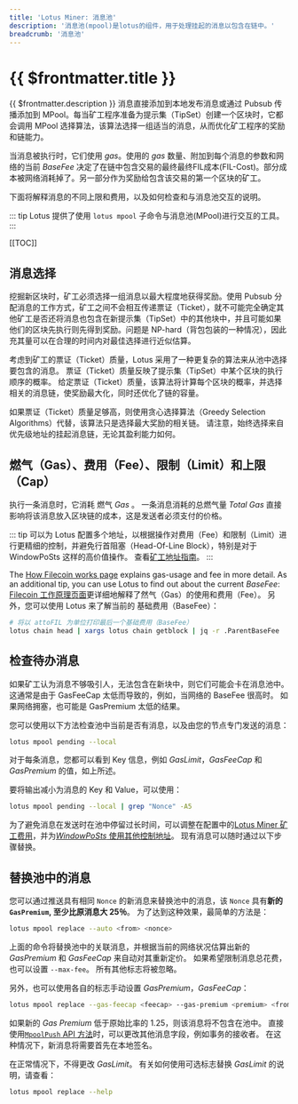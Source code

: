 ```yaml
---
title: 'Lotus Miner: 消息池'
description: '消息池(mpool)是lotus的组件，用于处理挂起的消息以包含在链中。'
breadcrumb: '消息池'
---
```


# {{ $frontmatter.title }}

{{ $frontmatter.description }} 消息直接添加到本地发布消息或通过 Pubsub 传播添加到 MPool。每当矿工程序准备为提示集（TipSet）创建一个区块时，它都会调用 MPool 选择算法，该算法选择一组适当的消息，从而优化矿工程序的奖励和链能力。

当消息被执行时，它们使用 _gas_。使用的 _gas_ 数量、附加到每个消息的参数和网络的当前 _BaseFee_ 决定了在链中包含交易的最终最终FIL成本(FIL-Cost)。部分成本被网络消耗掉了。另一部分作为奖励给包含该交易的第一个区块的矿工。

下面将解释消息的不同上限和费用，以及如何检查和与消息池交互的说明。

::: tip
Lotus 提供了使用 `lotus mpool` 子命令与消息池(MPool)进行交互的工具。
:::

[[TOC]]

## 消息选择

挖掘新区块时，矿工必须选择一组消息以最大程度地获得奖励。使用 Pubsub 分配消息的工作方式，矿工之间不会相互传递票证（Ticket），就不可能完全确定其他矿工是否还将消息也包含在新提示集（TipSet）中的其他块中，并且可能如果他们的区块先执行则先得到奖励。问题是 NP-hard（背包包装的一种情况），因此充其量可以在合理的时间内对最佳选择进行近似估算。

考虑到矿工的票证（Ticket）质量，Lotus 采用了一种更复杂的算法来从池中选择要包含的消息。 票证（Ticket）质量反映了提示集（TipSet）中某个区块的执行顺序的概率。 给定票证（Ticket）质量，该算法将计算每个区块的概率，并选择相关的消息链，使奖励最大化，同时还优化了链的容量。

如果票证（Ticket）质量足够高，则使用贪心选择算法（Greedy Selection Algorithms）代替，该算法只是选择最大奖励的相关链。 请注意，始终选择来自优先级地址的挂起消息链，无论其盈利能力如何。

## 燃气（Gas）、费用（Fee）、限制（Limit）和上限（Cap）

执行一条消息时，它消耗 燃气 _Gas_ 。 一条消息消耗的总燃气量 _Total Gas_ 直接影响将该消息放入区块链的成本，这是发送者必须支付的价格。

::: tip
可以为 Lotus 配置多个地址，以根据操作对费用（Fee）和限制（Limit）进行更精细的控制，并避免行首阻塞（Head-Of-Line Block），特别是对于 WindowPoSts 这样的高价值操作。 查看[矿工地址指南](miner-addresses.md)。
:::

The [How Filecoin works page](../../about-filecoin/how-filecoin-works.md) explains gas-usage and fee in more detail. As an additional tip, you can use Lotus to find out about the current _BaseFee_:
[Filecoin 工作原理页面](../../about-filecoin/how-filecoin-works.md)更详细地解释了然气（Gas）的使用和费用（Fee）。 另外，您可以使用 Lotus 来了解当前的 基础费用（BaseFee）：

```sh
# 将以 attoFIL 为单位打印最后一个基础费用（BaseFee）
lotus chain head | xargs lotus chain getblock | jq -r .ParentBaseFee
```

## 检查待办消息

如果矿工认为消息不够吸引人，无法包含在新块中，则它们可能会卡在消息池中。 这通常是由于 GasFeeCap 太低而导致的，例如，当网络的 BaseFee 很高时。 如果网络拥塞，也可能是 GasPremium 太低的结果。

您可以使用以下方法检查池中当前是否有消息，以及由您的节点专门发送的消息：

```sh
lotus mpool pending --local
```

对于每条消息，您都可以看到 Key 信息，例如 _GasLimit_，_GasFeeCap_ 和 _GasPremium_ 的值，如上所述。

要将输出减小为消息的 Key 和 Value，可以使用：

```sh
lotus mpool pending --local | grep "Nonce" -A5
```

为了避免消息在发送时在池中停留过长时间，可以调整在配置中的[Lotus Miner 矿工费用](miner-configuration.md)，并为[_WindowPoSts_ 使用其他控制地址](miner-addresses.md)。 现有消息可以随时通过以下步骤替换。

## 替换池中的消息

您可以通过推送具有相同 `Nonce` 的新消息来替换池中的消息，该 `Nonce` 具有**新的 `GasPremium`, 至少比原消息大 25％**。 为了达到这种效果，最简单的方法是：

```sh
lotus mpool replace --auto <from> <nonce>
```

上面的命令将替换池中的关联消息，并根据当前的网络状况估算出新的 _GasPremium_ 和 _GasFeeCap_ 来自动对其重新定价。 如果希望限制消息总花费，也可以设置 `--max-fee`。 所有其他标志将被忽略。

另外，也可以使用各自的标志手动设置 _GasPremium_，_GasFeeCap_：

```sh
lotus mpool replace --gas-feecap <feecap> --gas-premium <premium> <from> <nonce>
```

如果新的 _Gas Premium_ 低于原始比率的 1.25，则该消息将不包含在池中。 直接使用[`MpoolPush` API 方法](../../reference/lotus-api.md)时，可以更改其他消息字段，例如事务的接收者。 在这种情况下，新消息将需要首先在本地签名。

在正常情况下，不得更改 _GasLimit_。 有关如何使用可选标志替换 _GasLimit_ 的说明，请查看：

```sh
lotus mpool replace --help
```
